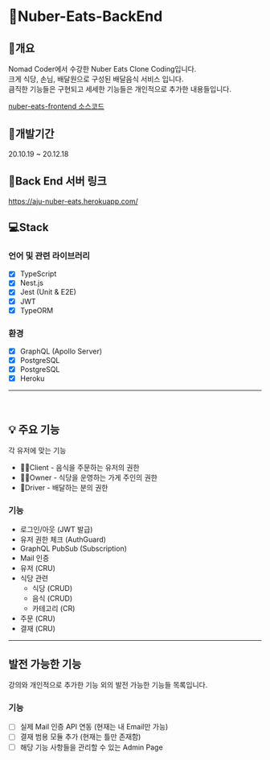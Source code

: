 # 🍔Nuber-Eats-BackEnd

## 📖개요
Nomad Coder에서 수강한 Nuber Eats Clone Coding입니다.<br />
크게 식당, 손님, 배달원으로 구성된 배달음식 서비스 입니다.<br />
큼직한 기능들은 구현되고 세세한 기능들은 개인적으로 추가한 내용들입니다.

[nuber-eats-frontend 소스코드](../nuber-eats-frontend)

## 📆개발기간
20.10.19 ~ 20.12.18

## 🔗Back End 서버 링크
https://aju-nuber-eats.herokuapp.com/

## 💻Stack
### 언어 및 관련 라이브러리
 - [X] TypeScript
 - [X] Nest.js
 - [X] Jest (Unit & E2E)
 - [X] JWT
 - [X] TypeORM

### 환경
 - [X] GraphQL (Apollo Server)
 - [X] PostgreSQL
 - [X] PostgreSQL
 - [X] Heroku

<hr />
<br />

## 💡 주요 기능
각 유저에 맞는 기능
 - 🙍‍♂Client - 음식을 주문하는 유저의 권한
 - 👨‍🍳Owner - 식당을 운영하는 가게 주인의 권한
 - 🛵Driver - 배달하는 분의 권한

### 기능
 - 로그인/아웃 (JWT 발급)
 - 유저 권한 체크 (AuthGuard)
 - GraphQL PubSub (Subscription)
 - Mail 인증
 - 유저 (CRU)
 - 식당 관련
   - 식당 (CRUD)
   - 음식 (CRUD)
   - 카테고리 (CR)
 - 주문 (CRU)
 - 결재 (CRU)

<hr />

## 발전 가능한 기능
강의와 개인적으로 추가한 기능 외의 발전 가능한 기능들 목록입니다.

### 기능
 - [ ] 실제 Mail 인증 API 연동 (현재는 내 Email만 가능)
 - [ ] 결재 범용 모듈 추가 (현재는 틀만 존재함)
 - [ ] 해당 기능 사항들을 관리할 수 있는 Admin Page
